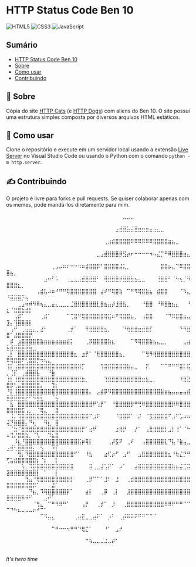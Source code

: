 # HTTP Status Code Ben 10
![HTML5](https://img.shields.io/badge/html5-%23E34F26.svg?style=for-the-badge&logo=html5&logoColor=white) ![CSS3](https://img.shields.io/badge/css3-%231572B6.svg?style=for-the-badge&logo=css3&logoColor=white) ![JavaScript](https://img.shields.io/badge/javascript-%23323330.svg?style=for-the-badge&logo=javascript&logoColor=%23F7DF1E)

## Sumário
- [HTTP Status Code Ben 10](#http-status-code-ben-10)
- [Sobre](#-sobre)
- [Como usar](#-como-usar)
- [Contribuindo](#-contribuindo)

## 🧠 Sobre
Cópia do site [HTTP Cats](https://http.cat/) (e [HTTP Dogs](https://http.dog/)) com aliens do Ben 10. O site possui uma estrutura simples composta por diversos arquivos HTML estáticos.

## 💭 Como usar
Clone o repositório e execute em um servidor local usando a extensão [Live Server](https://marketplace.visualstudio.com/items?itemName=ritwickdey.LiveServer) no Visual Studio Code ou usando o Python com o comando `python -m http.server`.

## ✍ Contribuindo
O projeto é livre para forks e pull requests. Se quiser colaborar apenas com os memes, pode mandá-los diretamente para mim.

⠀⠀⠀⠀⠀⠀⠀⠀⠀⠀⠀⠀⠀⠀⠀⠀⠀⠀⠀⠀⠀⠀⠀⠀⠀⠀⠀⠀⠀⠀⠀⣀⣀⣀⠀⠀⠀⠀⠀⠀⠀⠀⠀⠀⠀⠀⠀⠀⠀⠀⠀⠀⠀⠀⠀⠀⠀⠀⠀⠀⠀⠀⠀
⠀⠀⠀⠀⠀⠀⠀⠀⠀⠀⠀⠀⠀⠀⠀⠀⠀⠀⠀⠀⠀⠀⠀⠀⠀⠀⠀⠀⠀⣠⣾⣿⣥⣬⣿⣶⣶⣶⣤⣤⣄⣀⠀⠀⠀⠀⠀⠀⠀⠀⠀⠀⠀⠀⠀⠀⠀⠀⠀⠀⠀⠀⠀
⠀⠀⠀⠀⠀⠀⠀⠀⠀⠀⠀⠀⠀⠀⠀⠀⠀⠀⠀⠀⠀⠀⠀⠀⠀⠀⢀⣰⣾⣿⣿⣿⣿⠿⠿⠿⠿⠿⠿⣿⣿⣿⣿⣶⣦⣀⠀⠀⠀⠀⠀⠀⠀⠀⠀⠀⠀⠀⠀⠀⠀⠀⠀
⠀⠀⠀⠀⠀⠀⠀⠀⠀⠀⠀⠀⠀⠀⠀⠀⠀⠀⠀⠀⠀⠀⠀⠀⣀⣠⣾⣿⣿⣿⡿⣫⡴⠖⠒⠒⠒⠒⠲⠤⣌⡉⠛⠿⣿⣿⣿⣶⣄⠀⠀⠀⠀⠀⠀⠀⠀⠀⠀⠀⠀⠀⠀
⠀⠀⠀⠀⠀⠀⠀⠀⠀⠀⠀⠀⢀⣠⡤⠶⠖⠒⠒⠲⠶⣾⣿⣿⡿⠃⣿⣿⣿⣿⣼⣅⡀⠀⠀⠀⠀⠀⠀⠀⠀⣿⣿⡦⣄⠙⠿⣿⣿⣿⣦⡀⠀⠀⠀⠀⠀⠀⠀⠀⠀⠀⠀
⠀⠀⠀⠀⠀⠀⠀⠀⠀⠀⣠⠶⠋⠥⠀⠀⢀⣀⣀⣠⣾⣿⣿⣿⠃⠀⢿⣿⣿⣿⡿⣿⣿⣷⣦⣄⣀⠀⠀⠀⢸⣿⣿⠃⠈⠳⢦⡈⠻⣿⣿⣿⣆⡀⠀⠀⠀⠀⠀⠀⠀⠀⠀
⠀⠀⠀⠀⠀⠀⠀⠀⢠⣾⣧⠴⠶⠚⠛⠛⢿⣿⣿⣿⣿⣿⣿⣿⠀⣴⠞⠛⢿⣿⣷⠀⠉⠛⠻⢿⣿⣷⣦⠀⣾⣿⣿⠀⠀⠀⠈⠳⣄⠘⣿⣿⣿⡙⢦⠀⠀⠀⠀⠀⠀⠀⠀
⠀⠀⠀⢀⣠⠶⠾⠻⠿⢦⣄⣀⣤⣄⣀⣀⣀⣈⣿⣿⣿⣿⣿⣿⣇⣿⣦⣤⡼⣸⣿⣧⡀⠀⠀⠀⠘⣿⣿⠀⠘⠿⣿⣷⣦⣄⠀⠀⠘⣆⠈⣿⣿⣷⣾⡇⠀⠀⠀⠀⠀⠀⠀
⠀⠀⢠⡾⠁⠀⠀⠀⠀⢀⣾⠁⠀⠀⠀⠀⠉⢉⣿⠛⢿⣿⣿⣿⣿⣿⢿⣯⠶⠛⢿⣿⣿⣦⡀⠀⢰⣿⣿⠀⠀⠀⠈⠙⠿⣿⣿⣶⣤⣹⡄⢹⣿⣿⣿⡇⠀⠀⠀⠀⠀⠀⠀
⠀⢠⠟⠀⢀⣤⣤⣄⡀⣼⠃⠀⠀⠀⠀⠀⢀⡾⠁⠀⠀⠻⣿⣿⣿⣿⣦⡀⠀⠀⠀⠙⢿⣿⣿⣶⣾⣿⡏⠀⠀⠀⠀⠀⠀⠀⠙⠻⣿⣿⠁⣼⣿⣿⣿⡟⠀⠀⠀⠀⠀⠀⠀
⠀⡾⠀⣰⣿⣿⣿⣿⣿⣷⣶⣶⣶⣶⣶⣶⣾⡅⠀⠀⠀⢀⡿⣿⣿⣿⣿⣷⣆⠀⠀⠀⠀⠉⠻⢿⣿⣿⣷⣦⣄⣀⡀⠀⠀⠀⠀⣀⣴⣧⣾⣿⣿⣿⣿⣷⣀⠀⠀⠀⠀⠀⠀
⢀⡇⠀⣿⣿⣿⣿⣿⣿⣿⣿⣿⣿⣿⣿⣿⣿⣿⣆⠀⣰⡟⠁⠈⢿⣿⣿⣿⣿⣿⣦⡀⠀⠀⠀⠀⠉⢻⠻⢿⣿⣿⣿⣿⣿⣿⣿⣿⣿⠿⢿⣿⣿⠟⢃⣿⣿⡛⠲⢦⣄⠀⠀
⢸⡇⢰⣿⣿⣿⣿⣿⣿⣿⣿⣿⣿⣿⣿⣿⣿⣿⣿⣿⡋⠀⠀⠀⠀⢻⣿⣿⣿⣿⣿⣿⣷⣤⣀⠀⠀⡟⠀⠀⠀⠉⠉⠛⠛⠛⣿⡇⣯⡀⢈⡏⠀⢀⣾⣿⣿⣧⠀⠀⠘⣷⠀
⢸⡇⢸⣿⣿⣿⣿⣿⣿⣿⣿⣿⣿⣿⣿⣿⣿⣿⣿⣿⣷⡀⠀⠀⠀⠀⢹⣿⣿⣿⣿⣿⣿⣿⣿⣿⣶⣧⣀⡀⠀⠀⠀⠀⠀⠀⠸⣿⣝⣿⡿⢃⣤⣿⣿⣿⣿⣿⡄⠀⠀⢹⡆
⠘⡇⢸⣿⣿⣿⣿⣿⣿⣿⣿⣿⣿⣿⣿⣿⣿⣿⣿⣿⣿⣿⡄⠀⣠⣾⡿⠻⣿⣿⣿⣿⣿⣿⣿⣿⣿⣿⣿⣿⣿⣷⣶⣦⣤⣤⣤⣤⣾⣿⣿⣿⣿⣿⡟⠋⠻⣿⣇⠀⠀⠈⣧
⠀⣧⠀⣿⣿⣿⣿⣿⣿⣿⣿⣿⣿⣿⣿⣿⣿⣿⣿⣿⣿⣿⣿⠟⢡⡟⠁⠀⠘⣿⣿⣿⣿⡿⠛⢛⠿⣿⣿⣿⣿⣿⣿⣿⡿⠿⣿⣿⣿⣿⣿⣿⣿⣯⢠⡀⠀⠈⢿⣄⠀⠀⣿
⠀⢸⡄⢹⣿⣿⣿⣿⣿⣿⣿⣿⣿⣿⣿⣿⣿⣿⣿⣿⣿⣿⠋⣰⠟⠀⠀⠀⠀⠘⣿⣿⡿⠁⠀⡜⠀⠈⣻⣿⣿⣿⣿⠋⣰⠋⣡⠴⠶⢬⡙⣿⣿⣿⡄⠙⢆⠀⠀⠻⣆⠀⣿
⠀⠈⣷⠈⣿⣿⣿⣿⣿⣿⣿⣿⣿⣿⣿⣿⣿⣿⣿⣿⡟⠁⣴⠟⠀⠀⠀⠀⠀⣰⢿⡟⠀⠀⡜⠁⠀⢠⣿⣿⣿⣿⡇⣠⡇⢸⠁⠈⠓⠤⢹⡜⣿⣿⣷⡀⠈⢣⠀⠀⠹⣦⣿
⠀⠀⠸⣆⠘⣿⣿⣿⣿⣿⣿⣿⣿⣿⣿⣿⣿⣿⣿⣯⡶⢿⡇⠀⠀⠀⠀⢀⡼⣫⠟⠀⢀⠞⠀⠀⢠⣿⣿⣿⣿⣿⣇⠙⣧⠘⣷⣤⣀⣠⣾⢃⣿⣿⣿⣿⡄⠀⢣⠀⠀⠹⡏
⠀⠀⠀⢻⡄⠹⣿⣿⣿⣿⣿⣿⣿⣿⣿⣿⣿⣿⠋⠁⠀⠸⣧⠀⠀⠀⣴⢏⡴⠋⠀⣠⠋⠀⠀⣠⣿⣿⣿⣿⣿⣿⣿⣆⠘⢷⣌⡙⠛⢋⣥⣾⣿⣿⣿⣿⣿⡆⠈⡆⠀⠀⡇
⠀⠀⠀⠀⢳⡀⠹⣿⣿⣿⣿⣿⣿⣿⣿⣿⣿⣿⠀⠀⠀⠀⣿⢀⣀⣼⢡⡟⠁⠀⡴⠁⠀⠀⣴⣿⣿⣿⣿⣿⣿⣿⣿⣿⣷⣦⣬⣉⣭⣽⣿⣿⣿⣿⣿⣿⣿⡇⠀⠁⠀⠀⡇
⠀⠀⠀⠀⠀⢻⣤⠘⢿⣿⣿⣿⣿⣿⣿⣿⣿⡇⠀⠀⠀⢀⡿⠉⠉⠁⣸⠇⠀⣸⠀⠀⢀⣾⣿⣿⣿⣿⣿⣿⣿⣿⣿⣿⣿⣿⣿⣿⣿⣿⣿⣿⣿⣿⣿⣿⡿⠁⠀⠀⠀⣼⠁
⠀⠀⠀⠀⠀⠀⠙⣦⡀⠹⢿⣿⣿⣿⣿⣿⡿⠁⠀⠀⠀⣴⡇⠀⠀⢀⡿⠀⢀⡇⠀⠀⣸⣿⣿⣿⣿⣿⣿⣿⣿⣿⣿⣿⣿⣿⣿⣿⣿⣿⣿⣿⣿⠿⠿⠋⠀⠀⠀⣠⠞⠁⠀
⠀⠀⠀⠀⠀⠀⠀⠈⢻⣄⠀⠉⠛⠻⠿⠛⠁⠀⠀⠀⢠⡟⠀⠀⢀⡾⠁⠀⡸⠀⠀⢀⣿⣿⣿⣿⣿⣿⣿⣿⣿⣿⠿⠿⠟⠛⠛⠉⠉⠉⠙⠓⠦⠤⠤⠤⠖⠚⠉⠁⠀⠀⠀
⠀⠀⠀⠀⠀⠀⠀⠀⠀⠉⠻⣤⣄⠀⠀⠀⠀⠀⢀⣴⣟⣀⣀⣴⠟⠁⠀⡰⠃⠀⢀⡾⠿⠿⠟⠛⠛⠉⠉⠉⠀⠀⠀⠀⠀⠀⠀⠀⠀⠀⠀⠀⠀⠀⠀⠀⠀⠀⠀⠀⠀⠀⠀
⠀⠀⠀⠀⠀⠀⠀⠀⠀⠀⠀⠀⠉⠛⠒⠒⠲⠛⠛⠙⢿⣍⠁⠀⠀⠀⠘⠁⠀⣠⠞⠀⠀⠀⠀⠀⠀⠀⠀⠀⠀⠀⠀⠀⠀⠀⠀⠀⠀⠀⠀⠀⠀⠀⠀⠀⠀⠀⠀⠀⠀⠀⠀
⠀⠀⠀⠀⠀⠀⠀⠀⠀⠀⠀⠀⠀⠀⠀⠀⠀⠀⠀⠀⠀⠉⠳⠤⠤⠤⠬⠤⠞⠁⠀⠀⠀⠀⠀⠀⠀⠀⠀⠀⠀⠀⠀⠀⠀⠀⠀⠀⠀⠀⠀⠀⠀⠀⠀⠀⠀⠀⠀⠀⠀⠀⠀

*It's hero time*
